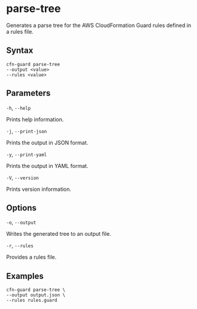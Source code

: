 # parse\-tree<a name="cfn-guard-parse-tree"></a>

Generates a parse tree for the AWS CloudFormation Guard rules defined in a rules file\.

## Syntax<a name="cfn-guard-parse-tree-synopsis"></a>

```
cfn-guard parse-tree 
--output <value>
--rules <value>
```

## Parameters<a name="cfn-guard-parse-tree-flags"></a>

`-h`, `--help`

Prints help information\.

`-j`, `--print-json`

Prints the output in JSON format\.

`-y`, `--print-yaml`

Prints the output in YAML format\.

`-V`, `--version`

Prints version information\.

## Options<a name="cfn-guard-parse-tree-options"></a>

`-o`, `--output`

Writes the generated tree to an output file\.

`-r`, `--rules`

Provides a rules file\.

## Examples<a name="cfn-guard-parse-tree-examples"></a>

```
cfn-guard parse-tree \
--output output.json \
--rules rules.guard
```